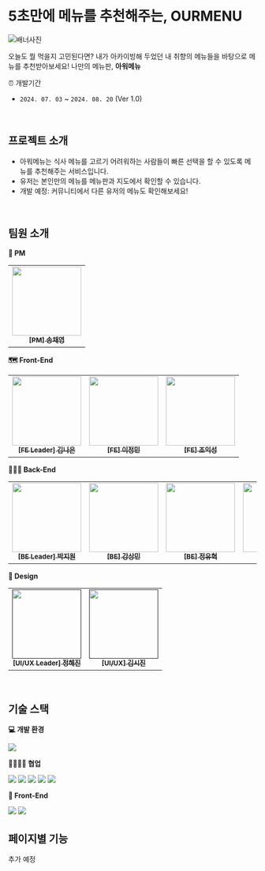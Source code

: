 # 5초만에 메뉴를 추천해주는, OURMENU

![배너사진](https://github.com/user-attachments/assets/17aefb5c-4bb7-4174-83a3-66176e904c94)

오늘도 뭘 먹을지 고민된다면? 
내가 아카이빙해 두었던 내 취향의 메뉴들을 바탕으로 메뉴를 추천받아보세요!
나만의 메뉴판, **아워메뉴**

⏰ 개발기간

- `2024. 07. 03` ~ `2024. 08. 20` (Ver 1.0)

<br>

## 프로젝트 소개

- 아워메뉴는 식사 메뉴를 고르기 어려워하는 사람들이 빠른 선택을 할 수 있도록 메뉴를 추천해주는 서비스입니다.
- 유저는 본인만의 메뉴를 메뉴판과 지도에서 확인할 수 있습니다.
- 개발 예정: 커뮤니티에서 다른 유저의 메뉴도 확인해보세요!

<br>

## 팀원 소개

**👑 PM**

<table>
  <tbody>
    <tr>
      <td align="center"><a href="https://github.com/JerrySong23">
      <img width=140px src="https://avatars.githubusercontent.com/u/165780615?v=4" alt=""/><br />
      <sub><b>[PM] 송채영</b></sub></a><br /></td>
    </tr>
  </tbody>
</table>

**🗺️ Front-End**

<table>
  <tbody>
    <tr>
      <td align="center"><a href="https://github.com/Nico1eKim">
      <img width=140px src="https://avatars.githubusercontent.com/u/102296721?v=4" alt=""/><br />
      <sub><b>[FE Leader] 김나은</b></sub></a><br /></td>
      <td align="center"><a href="https://github.com/jm00litt">
      <img width=140px src="https://avatars.githubusercontent.com/u/163521468?v=4" alt=""/><br />
      <sub><b>[FE] 이정민</b></sub></a><br /></td>
      <td align="center"><a href="https://github.com/ikseong00">
      <img width=140px src="https://avatars.githubusercontent.com/u/127182222?v=4" alt=""/><br />
      <sub><b>[FE] 조익성</b></sub></a><br /></td>
    </tr>
  </tbody>
</table>

**🧑🏻‍💻 Back-End**

<table>
  <tbody>
    <tr>
      <td align="center"><a href="https://github.com/david-parkk">
      <img width=140px src="https://avatars.githubusercontent.com/u/57484954?v=4" alt=""/><br />
      <sub><b>[BE Leader] 박지원</b></sub></a><br /></td>
      <td align="center"><a href="https://github.com/isoo127">
      <img width=140px src="https://avatars.githubusercontent.com/u/81908212?v=4" alt=""/><br />
      <sub><b>[BE] 강상민</b></sub></a><br /></td>
      <td align="center"><a href="https://github.com/You-Hyuk">
      <img width=140px src="https://avatars.githubusercontent.com/u/145669610?v=4" alt=""/><br />
      <sub><b>[BE] 정유혁</b></sub></a><br /></td>
      <td align="center"><a href="https://github.com/csh-scl">
      <img width=140px src="https://avatars.githubusercontent.com/u/140063021?v=4" alt=""/><br />
      <sub><b>[BE] 조성현</b></sub></a><br /></td>
    </tr>
  </tbody>
</table>

**🎨 Design**

<table>
  <tbody>
    <tr>
      <td align="center"><a href="">
      <img width=140px src="https://avatars.githubusercontent.com/u/174236388?s=400&u=67d8fe050e770ffb560a01c1e1dd66eceed29160&v=4" alt=""/><br />
      <sub><b>[UI/UX Leader] 정해진</b></sub></a><br /></td>
      <td align="center"><a href="">
      <img width=140px src="https://avatars.githubusercontent.com/u/174236388?s=400&u=67d8fe050e770ffb560a01c1e1dd66eceed29160&v=4" alt=""/><br />
      <sub><b>[UI/UX] 김시진</b></sub></a><br /></td>
    </tr>
  </tbody>
</table>

<br>

## 기술 스택

**💻 개발 환경**

<div>
<img src="https://img.shields.io/badge/Android Studio-3DDC84.svg?style=for-the-badge&logo=android-studio&logoColor=white">

**🧑‍🧑‍🧒‍🧒 협업**

<div>
<img src="https://img.shields.io/badge/github-181717?style=for-the-badge&logo=github&logoColor=white">
<img src="https://img.shields.io/badge/git-F05032?style=for-the-badge&logo=git&logoColor=white">
<img src="https://img.shields.io/badge/notion-000000?style=for-the-badge&logo=notion&logoColor=white">
<img src="https://img.shields.io/badge/figma-F24E1E?style=for-the-badge&logo=figma&logoColor=white">
<img src="https://img.shields.io/badge/discord-5865F2?style=for-the-badge&logo=discord&logoColor=white">
</div>

**📱 Front-End**

<div>
  <img src="https://img.shields.io/badge/kotlin-7F52FF?style=for-the-badge&logo=kotlin&logoColor=white">
  <img src="https://img.shields.io/badge/xml-FFA500?style=for-the-badge&logo=htmx&logoColor=white">
</div>

## 페이지별 기능

추가 예정
